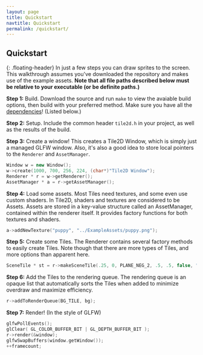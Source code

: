 ```yaml
---
layout: page
title: Quickstart
navtitle: Quickstart
permalink: /quickstart/
---
```


Quickstart
----------
{: .floating-header}
In just a few steps you can draw sprites to the screen. This walkthrough assumes you've downloaded the
repository and makes use of the example assets. **Note that all file paths described below must be
relative to your executable (or be  definite paths.)**

**Step 1:** Build. Download the source and run ```make``` to view the avaiable build options, then
build with your preferred method. Make sure you have all the [dependencies](/Tile2D/dependencies/)! (Listed below.)

**Step 2:** Setup. Include the common header ```tile2d.h``` in your project, as well as the results of
the build. 

**Step 3:** Create a window! This creates a Tile2D Window, which is simply just a managed GLFW window.
Also, it's also a good idea to store local pointers to the ```Renderer``` and ```AssetManager```.
```cpp
Window w = new Window();
w->create(1000, 700, 256, 224, (char*)"Tile2D Window");
Renderer * r = w->getRenderer();
AssetManager * a = r->getAssetManager();
```

**Step 4:** Load some assets. Most Tiles need textures, and some even use custom shaders. In Tile2D,
shaders and textures are considered to be Assets. Assets are stored in a key-value structure called
an AssetManager, contained within the renderer itself. It provides factory functions for both textures
and shaders.
```cpp
a->addNewTexture("puppy", "../ExampleAssets/puppy.png");
```

**Step 5:** Create some Tiles. The Renderer contains several factory methods to easily create Tiles.
Note though that there are more types of Tiles, and more options than apparent here.
```cpp
SceneTile * st = r->makeSceneTile(.25, 0, PLANE_NEG_2, .5, .5, false, "puppy");
```

**Step 6:** Add the Tiles to the rendering queue. The rendering queue is an opaque list that
automatically sorts the Tiles when added to minimize overdraw and maximize efficiency.
```cpp
r->addToRenderQueue(BG_TILE, bg);
```

**Step 7:** Render! (In the style of GLFW)
```cpp
glfwPollEvents();
glClear( GL_COLOR_BUFFER_BIT | GL_DEPTH_BUFFER_BIT );
r->render(&window);
glfwSwapBuffers(window.getWindow());
++framecount;
```